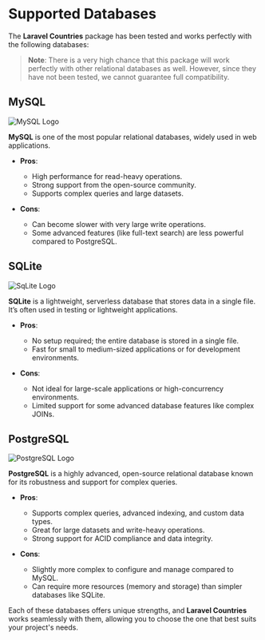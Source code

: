 # Supported Databases

The **Laravel Countries** package has been tested and works perfectly with the following databases:

> **Note**: There is a very high chance that this package will work perfectly with other relational databases as well. However, since they have not been tested, we cannot guarantee full compatibility.

## **MySQL**

<img src="/assets/my-sql-logo.png" alt="MySQL Logo" style="max-height: 200px;">

**MySQL** is one of the most popular relational databases, widely used in web applications.

- **Pros**:
  - High performance for read-heavy operations.
  - Strong support from the open-source community.
  - Supports complex queries and large datasets.

- **Cons**:
  - Can become slower with very large write operations.
  - Some advanced features (like full-text search) are less powerful compared to PostgreSQL.

## **SQLite**

<img src="/assets/sql-lite-logo.png" alt="SqLite Logo" style="max-height: 100px;">

**SQLite** is a lightweight, serverless database that stores data in a single file. It’s often used in testing or lightweight applications.

- **Pros**:
  - No setup required; the entire database is stored in a single file.
  - Fast for small to medium-sized applications or for development environments.

- **Cons**:
  - Not ideal for large-scale applications or high-concurrency environments.
  - Limited support for some advanced database features like complex JOINs.

## **PostgreSQL**

<img src="/assets/postgresql-logo.png" alt="PostgreSQL Logo" style="max-height: 200px;">

**PostgreSQL** is a highly advanced, open-source relational database known for its robustness and support for complex queries.

- **Pros**:
  - Supports complex queries, advanced indexing, and custom data types.
  - Great for large datasets and write-heavy operations.
  - Strong support for ACID compliance and data integrity.

- **Cons**:
  - Slightly more complex to configure and manage compared to MySQL.
  - Can require more resources (memory and storage) than simpler databases like SQLite.

Each of these databases offers unique strengths, and **Laravel Countries** works seamlessly with them, allowing you to choose the one that best suits your project's needs.
